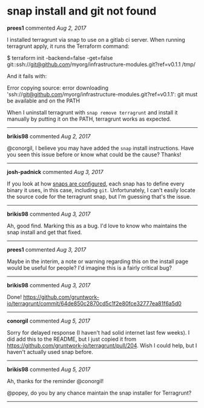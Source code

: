 # snap install and git not found

**prees1** commented *Aug 2, 2017*

I installed terragrunt via snap to use on a gitlab ci server. When running terragrunt apply, it runs the Terraform command:

$ terraform init -backend=false -get=false git::ssh://git@github.com/myorg/infrastructure-modules.git?ref=v0.1.1 /tmp/

And it fails with:

Error copying source: error downloading 'ssh://git@github.com/myorg/infrastructure-modules.git?ref=v0.1.1': git must be available and on the PATH

When I uninstall terragrunt with `snap remove terragrunt` and install it manually by putting it on the PATH, terragrunt works as expected. 
<br />
***


**brikis98** commented *Aug 2, 2017*

@conorgil, I believe you may have added the `snap` install instructions. Have you seen this issue before or know what could be the cause? Thanks!
***

**josh-padnick** commented *Aug 3, 2017*

If you look at how [snaps are configured](https://snapcraft.io/), each snap has to define every binary it uses, in this case, including `git`. Unfortunately, I can't easily locate the source code for the terragrunt snap, but I'm guessing that's the issue.
***

**brikis98** commented *Aug 3, 2017*

Ah, good find. Marking this as a bug. I'd love to know who maintains the snap install and get that fixed.
***

**prees1** commented *Aug 3, 2017*

Maybe in the interim, a note or warning regarding this on the install page would be useful for people? I'd imagine this is a fairly critical bug? 
***

**brikis98** commented *Aug 3, 2017*

Done! https://github.com/gruntwork-io/terragrunt/commit/64de850c2870cd5c1f2e80fce32777ea81f6a5d0
***

**conorgil** commented *Aug 5, 2017*

Sorry for delayed response (I haven't had solid internet last few weeks). I did add this to the README, but I just copied it from https://github.com/gruntwork-io/terragrunt/pull/204. Wish I could help, but I haven't actually used snap before.
***

**brikis98** commented *Aug 5, 2017*

Ah, thanks for the reminder @conorgil!

@popey, do you by any chance maintain the snap installer for Terragrunt? 
***


